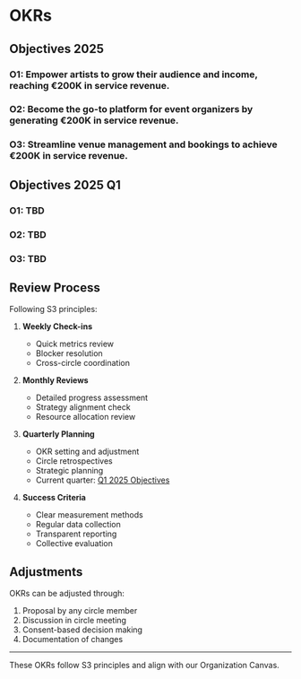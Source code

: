 # OKRs

## Objectives 2025

### O1: Empower artists to grow their audience and income, reaching €200K in service revenue.

### O2: Become the go-to platform for event organizers by generating €200K in service revenue.

### O3: Streamline venue management and bookings to achieve €200K in service revenue.

## Objectives 2025 Q1

### O1: TBD

### O2: TBD

### O3: TBD

## Review Process

Following S3 principles:

1. **Weekly Check-ins**

   - Quick metrics review
   - Blocker resolution
   - Cross-circle coordination

2. **Monthly Reviews**

   - Detailed progress assessment
   - Strategy alignment check
   - Resource allocation review

3. **Quarterly Planning**

   - OKR setting and adjustment
   - Circle retrospectives
   - Strategic planning
   - Current quarter: [Q1 2025 Objectives](/40.operations/objectives-2025-q1)

4. **Success Criteria**
   - Clear measurement methods
   - Regular data collection
   - Transparent reporting
   - Collective evaluation

## Adjustments

OKRs can be adjusted through:

1. Proposal by any circle member
2. Discussion in circle meeting
3. Consent-based decision making
4. Documentation of changes

---

These OKRs follow S3 principles and align with our Organization Canvas.
